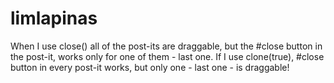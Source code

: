 # limlapinas

When I use close() all of the post-its are draggable, but the #close button in the post-it, works only for one of them - last one.
If I use clone(true), #close button in every post-it works, but only one - last one - is draggable!
